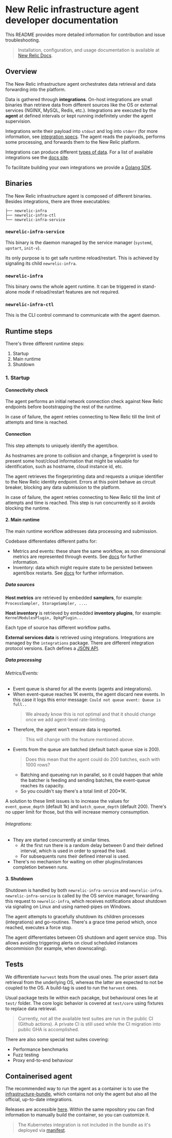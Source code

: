 # New Relic infrastructure agent developer documentation

This README provides more detailed information for contribution and issue troubleshooting.

> Installation, configuration, and usage documentation is available at [New Relic Docs](https://docs.newrelic.com/docs/infrastructure/new-relic-infrastructure).

## Overview

The New Relic infrastructure agent orchestrates data retrieval and data forwarding into the platform. 

Data is gathered through **integrations**. On-host integrations are small binaries than retrieve data from different sources like the OS or external services (NGINX, MySQL, Redis, etc.). Integrations are executed by the **agent** at defined intervals or kept running indefinitely under the agent supervision.

Integrations write their payload into `stdout` and log into `stderr` (for more information, see [integration specs](https://docs.newrelic.com/docs/integrations/integrations-sdk/file-specifications/integration-executable-file-specifications). The agent reads the payloads, performs some processing, and forwards them to the New Relic platform. 

Integrations can produce different [types of 
data](https://docs.newrelic.com/docs/integrations/infrastructure-integrations/get-started/understand-use-data-infrastructure-integrations). For a list of available integrations see the [docs 
site](https://docs.newrelic.com/docs/integrations/host-integrations/host-integrations-list).

To facilitate building your own integrations we provide a [Golang SDK](https://github.com/newrelic/infra-integrations-sdk). 

## Binaries

The New Relic infrastructure agent is composed of different binaries. Besides integrations, there are three executables:

```
├── newrelic-infra
├── newrelic-infra-ctl
└── newrelic-infra-service
```

### `newrelic-infra-service`

This binary is the daemon managed by the service manager (`systemd`, `upstart`, `init-v`).

Its only purpose is to get safe runtime reload/restart. This is achieved by signaling its child `newrelic-infra`. 

### `newrelic-infra`

This binary owns the whole agent runtime. It can be triggered in stand-alone mode if reload/restart features are not required. 

### `newrelic-infra-ctl`

This is the CLI control command to communicate with the agent daemon.

## Runtime steps

There's three different runtime steps:

1. Startup
2. Main runtime
3. Shutdown

### 1. Startup

#### Connectivity check

The agent performs an initial network connection check against New Relic endpoints before bootstrapping the rest of the runtime.

In case of failure, the agent retries connecting to New Relic till the limit of attempts and time is reached. 

#### Connection

This step attempts to uniquely identify the agent/box.

As hostnames are prone to collision and change, a fingerprint is used to present some host/cloud information that might be valuable for identification, such as hostname, cloud instance id, etc.

The agent retrieves the fingerprinting data and requests a unique identifier to the New Relic identity endpoint. Errors at this point behave as circuit breaker, blocking any data submission to the platform.

In case of failure, the agent retries connecting to New Relic till the limit of attempts and time is reached. This step is run concurrently so it avoids blocking the runtime. 

#### 2. Main runtime

The main runtime workflow addresses data processing and submission.

Codebase differentiates different paths for:

- Metrics and events: these share the same workflow, as non dimensional metrics are represented 
through events. See [docs](https://docs.newrelic.com/docs/using-new-relic/data/understand-data/new-relic-data-types)
for further information.
- Inventory: data which might require state to be persisted between agent/box restarts. See 
[docs](https://docs.newrelic.com/docs/infrastructure/infrastructure-ui-pages/infra-ui-pages/infrastructure-inventory-page-search-your-entire-infrastructure)
 for further information.

##### Data sources

**Host metrics** are retrieved by embedded **samplers**, for example: `ProcessSampler, StorageSampler, ...`.

**Host inventory** is retrieved by embedded **inventory plugins**, for example: `KernelModulesPlugin, DpkgPlugin...`

Each type of source has different workflow paths.

**External services data** is retrieved using integrations. Integrations are managed by the `integrations` package. There are different integration protocol versions. Each defines a [JSON API](https://docs.newrelic.com/docs/integrations/infrastructure-integrations/get-started/understand-use-data-infrastructure-integrations).

##### Data processing

###### Metrics/Events:

- Event queue is shared for all the events (agents and integrations).
- When event-queue reaches 1K events, the agent discard new events. In this case it logs this error message: `Could not queue event: Queue is full..`
  > We already know this is not optimal and that it should change once we add agent-level rate-limiting.
- Therefore, the agent won't ensure data is reported.
  > This will change with the feature mentioned above.
- Events from the queue are batched (default batch queue size is 200).
  > Does this mean that the agent could do 200 batches, each with 1000 rows?
    - Batching and queueing run in parallel, so it could happen that while the batcher is feeding and sending batches, the event-queue reaches its capacity.
    - So you couldn't say there's a total limit of 200*1K.

A solution to these limit issues is to increase the values for `event_queue_depth` (default 1k) and `batch_queue_depth` (default 200).
There's no upper limit for those, but this will increase memory consumption.

###### Integrations:

- They are started concurrently at similar times.
  * At the first run there is a random delay between 0 and their defined interval, which is used in 
  order to spread the load.
  * For subsequents runs their defined interval is used.
- There's no mechanism for waiting on other plugins/instances completion between runs.

#### 3. Shutdown
 
Shutdown is handled by both `newrelic-infra-service` and `newrelic-infra`. `newrelic-infra-service` is called by the OS service manager, forwarding this request to `newrelic-infra`, which receives notifications about shutdown via signaling on Linux and using named-pipes on Windows.

The agent attempts to gracefully shutdown its children processes (integrations) and go-routines. There's a grace time period which, once reached, executes a force stop. 

The agent differentiates between OS shutdown and agent service stop. This allows avoiding triggering alerts on cloud scheduled instances decommision (for example, when downscaling).

## Tests

We differentiate `harvest` tests from the usual ones. The prior assert data retrieval from the underlying OS, whereas the latter are expected to not be coupled to the OS. A build-tag is used to run the `harvest` ones.

Usual package tests lie within each pacakge, but behavioural ones lie at `test/` folder. The core logic behavior is covered at `test/core` using fixtures to replace data retrieval. 

> Currently, not all the available test suites are run in the public CI (Github actions). A private CI is still used while the CI migration into public GHA is accomplished.

There are also some special test suites covering:

- Performance benchmarks
- Fuzz testing
- Proxy end-to-end behaviour
 
## Containerised agent

The recommended way to run the agent as a container is to use the [infrastructure-bundle](https://github.com/newrelic/infrastructure-bundle/), which 
contains not only the agent but also all the official, up-to-date integrations.

Releases are accessible [here](https://github.com/newrelic/infrastructure-bundle/releases). Within the same repository you can find information to manually build the container, so you can customize it. 

> The Kubernetes integration is not included in the bundle as it's deployed via [manifest](https://docs.newrelic.com/docs/integrations/kubernetes-integration/installation/kubernetes-integration-install-configure).
